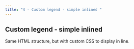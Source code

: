 ```yaml
---
title: "4 - Custom legend - simple inlined "
---
```


## Custom legend - simple inlined
Same HTML structure, but with custom CSS to display in line.
